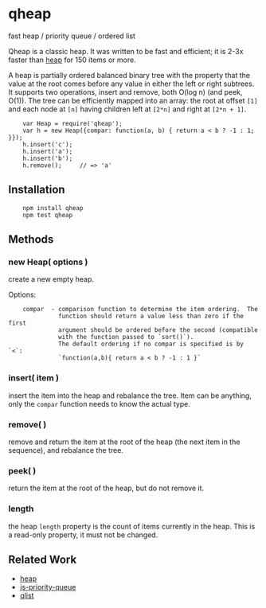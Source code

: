 qheap
=====

fast heap / priority queue / ordered list

Qheap is a classic heap.  It was written to be fast and efficient; it is 2-3x
faster than [heap](https://www.npmjs.com/package/heap) for 150 items or more.

A heap is partially ordered balanced binary tree with the property that the
value at the root comes before any value in either the left or right subtrees.
It supports two operations, insert and remove, both O(log n) (and peek, O(1)).
The tree can be efficiently mapped into an array: the root at offset `[1]` and
each node at `[n]` having children left at `[2*n]` and right at `[2*n + 1]`.

        var Heap = require('qheap');
        var h = new Heap({compar: function(a, b) { return a < b ? -1 : 1; }});
        h.insert('c');
        h.insert('a');
        h.insert('b');
        h.remove();     // => 'a'


Installation
------------

        npm install qheap
        npm test qheap


Methods
-------

### new Heap( options )

create a new empty heap.

Options:

        compar  - comparison function to determine the item ordering.  The
                  function should return a value less than zero if the first
                  argument should be ordered before the second (compatible
                  with the function passed to `sort()`).
                  The default ordering if no compar is specified is by `<`:
                  `function(a,b){ return a < b ? -1 : 1 }`

### insert( item )

insert the item into the heap and rebalance the tree.  Item can be anything,
only the `compar` function needs to know the actual type.

### remove( )

remove and return the item at the root of the heap (the next item in the
sequence), and rebalance the tree.

### peek( )

return the item at the root of the heap, but do not remove it.

### length

the heap `length` property is the count of items currently in the heap.  This
is a read-only property, it must not be changed.


Related Work
------------

- [heap](https://www.npmjs.com/package/heap)
- [js-priority-queue](https://www.npmjs.com/package/js-priority-queue)
- [qlist](https://www.npmjs.com/package/qlist)
